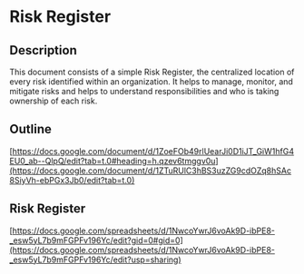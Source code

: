 <h1>Risk Register </h1>
<h2>Description</h2>
This document consists of a simple Risk Register, the centralized location of every risk identified within an organization. It helps to manage, monitor, and mitigate risks and helps to understand responsibilities and who is taking ownership of each risk. 
<br />

## Outline 
[https://docs.google.com/document/d/1ZoeFOb49rlUearJi0D1iJT_GiW1hfG4EU0_ab--QlpQ/edit?tab=t.0#heading=h.qzev6tmggv0u](https://docs.google.com/document/d/1ZTuRUlC3hBS3uzZG9cdOZq8hSAc8SiyVh-ebPGx3Jb0/edit?tab=t.0)

## Risk Register  
[https://docs.google.com/spreadsheets/d/1NwcoYwrJ6voAk9D-ibPE8-_esw5yL7b9mFGPFv196Yc/edit?gid=0#gid=0](https://docs.google.com/spreadsheets/d/1NwcoYwrJ6voAk9D-ibPE8-_esw5yL7b9mFGPFv196Yc/edit?usp=sharing)






